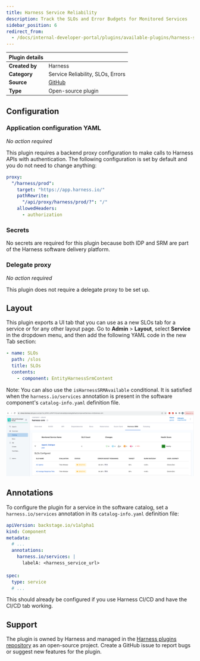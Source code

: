 ```yaml
---
title: Harness Service Reliability
description: Track the SLOs and Error Budgets for Monitored Services
sidebar_position: 6
redirect_from:
  - /docs/internal-developer-portal/plugins/available-plugins/harness-srm.md
---
```


| Plugin details |                                                        |
| -------------- | ------------------------------------------------------ |
| **Created by** | Harness                                                |
| **Category**   | Service Reliability, SLOs, Errors                      |
| **Source**     | [GitHub](https://github.com/harness/backstage-plugins) |
| **Type**       | Open-source plugin                                     |

## Configuration

### Application configuration YAML

_No action required_

This plugin requires a backend proxy configuration to make calls to Harness APIs with authentication. The following configuration is set by default and you do not need to change anything:

```yaml
proxy:
  "/harness/prod":
    target: "https://app.harness.io/"
    pathRewrite:
      "/api/proxy/harness/prod/?": "/"
    allowedHeaders:
      - authorization
```

### Secrets

No secrets are required for this plugin because both IDP and SRM are part of the Harness software delivery platform.

### Delegate proxy

_No action required_

This plugin does not require a delegate proxy to be set up.

## Layout

This plugin exports a UI tab that you can use as a new SLOs tab for a service or for any other layout page. Go to **Admin** > **Layout**, select **Service** in the dropdown menu, and then add the following YAML code in the new Tab section:

```yaml
- name: SLOs
  path: /slos
  title: SLOs
  contents:
    - component: EntityHarnessSrmContent
```

Note: You can also use the `isHarnessSRMAvailable` conditional. It is satisfied when the `harness.io/services` annotation is present in the software component's `catalog-info.yaml` definition file.

![](./static/srm-screenshot.png)

## Annotations

To configure the plugin for a service in the software catalog, set a `harness.io/services` annotation in its `catalog-info.yaml` definition file:

```yaml
apiVersion: backstage.io/v1alpha1
kind: Component
metadata:
  # ...
  annotations:
    harness.io/services: |
      labelA: <harness_service_url>

spec:
  type: service
  # ...
```

This should already be configured if you use Harness CI/CD and have the CI/CD tab working.

## Support

The plugin is owned by Harness and managed in the [Harness plugins repository](https://github.com/harness/backstage-plugins) as an open-source project. Create a GitHub issue to report bugs or suggest new features for the plugin.
